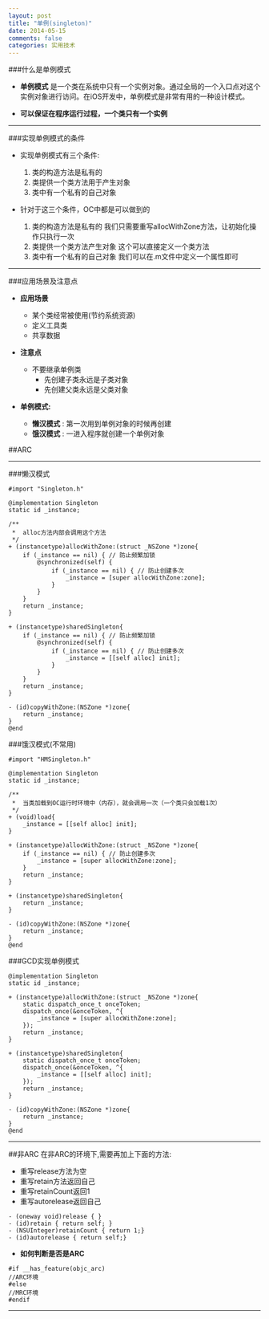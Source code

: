 ```yaml
---
layout: post
title: "单例(singleton)"
date: 2014-05-15
comments: false
categories: 实用技术
---
```

###什么是单例模式
- **单例模式** 是一个类在系统中只有一个实例对象。通过全局的一个入口点对这个实例对象进行访问。在iOS开发中，单例模式是非常有用的一种设计模式。

- **可以保证在程序运行过程，一个类只有一个实例**

---
###实现单例模式的条件

- 实现单例模式有三个条件:
	1. 类的构造方法是私有的
	2. 类提供一个类方法用于产生对象
	3. 类中有一个私有的自己对象

- 针对于这三个条件，OC中都是可以做到的
	1. 类的构造方法是私有的
我们只需要重写allocWithZone方法，让初始化操作只执行一次
	2. 类提供一个类方法产生对象
这个可以直接定义一个类方法
	3. 类中有一个私有的自己对象
我们可以在.m文件中定义一个属性即可

---


###应用场景及注意点

- **应用场景**
    + 某个类经常被使用(节约系统资源)
    + 定义工具类
    + 共享数据

- **注意点**
    + 不要继承单例类
        * 先创建子类永远是子类对象
        * 先创建父类永远是父类对象

- **单例模式:**
	+ **懒汉模式** : 第一次用到单例对象的时候再创建
	+ **饿汉模式** : 一进入程序就创建一个单例对象


##ARC

---
###懒汉模式
```objc
#import "Singleton.h"

@implementation Singleton
static id _instance;

/**
 *  alloc方法内部会调用这个方法
 */
+ (instancetype)allocWithZone:(struct _NSZone *)zone{
    if (_instance == nil) { // 防止频繁加锁
        @synchronized(self) {
            if (_instance == nil) { // 防止创建多次
                _instance = [super allocWithZone:zone];
            }
        }
    }
    return _instance;
}

+ (instancetype)sharedSingleton{
    if (_instance == nil) { // 防止频繁加锁
        @synchronized(self) {
            if (_instance == nil) { // 防止创建多次
                _instance = [[self alloc] init];
            }
        }
    }
    return _instance;
}

- (id)copyWithZone:(NSZone *)zone{
    return _instance;
}
@end
```
###饿汉模式(不常用)
```objc
#import "HMSingleton.h"

@implementation Singleton
static id _instance;

/**
 *  当类加载到OC运行时环境中（内存），就会调用一次（一个类只会加载1次）
 */
+ (void)load{
    _instance = [[self alloc] init];
}

+ (instancetype)allocWithZone:(struct _NSZone *)zone{
    if (_instance == nil) { // 防止创建多次
        _instance = [super allocWithZone:zone];
    }
    return _instance;
}

+ (instancetype)sharedSingleton{
    return _instance;
}

- (id)copyWithZone:(NSZone *)zone{
    return _instance;
}
@end
```

###GCD实现单例模式
```objc
@implementation Singleton
static id _instance;

+ (instancetype)allocWithZone:(struct _NSZone *)zone{
    static dispatch_once_t onceToken;
    dispatch_once(&onceToken, ^{
        _instance = [super allocWithZone:zone];
    });
    return _instance;
}

+ (instancetype)sharedSingleton{
    static dispatch_once_t onceToken;
    dispatch_once(&onceToken, ^{
        _instance = [[self alloc] init];
    });
    return _instance;
}

- (id)copyWithZone:(NSZone *)zone{
    return _instance;
}
@end
```



---
##非ARC
在非ARC的环境下,需要再加上下面的方法:

- 重写release方法为空
- 重写retain方法返回自己
- 重写retainCount返回1
- 重写autorelease返回自己

```objc
- (oneway void)release { }
- (id)retain { return self; }
- (NSUInteger)retainCount { return 1;}
- (id)autorelease { return self;}

```

- **如何判断是否是ARC**

```objc
#if __has_feature(objc_arc)
//ARC环境
#else
//MRC环境
#endif
```



---

